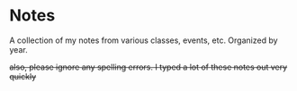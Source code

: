 # Notes
A collection of my notes from various classes, events, etc. Organized by year.

~~also, please ignore any spelling errors. I typed a lot of these notes out very quickly~~
